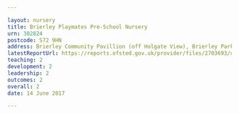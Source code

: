 ```yaml
---

layout: nursery
title: Brierley Playmates Pre-School Nursery
urn: 302824
postcode: S72 9HN
address: Brierley Community Pavillion (off Holgate View), Brierley Park, Brierley, Barnsley, South Yorkshire, S72 9HN
latestReportUrl: https://reports.ofsted.gov.uk/provider/files/2703693/urn/302824.pdf
teaching: 2
development: 2
leadership: 2
outcomes: 2
overall: 2
date: 14 June 2017

---
```

